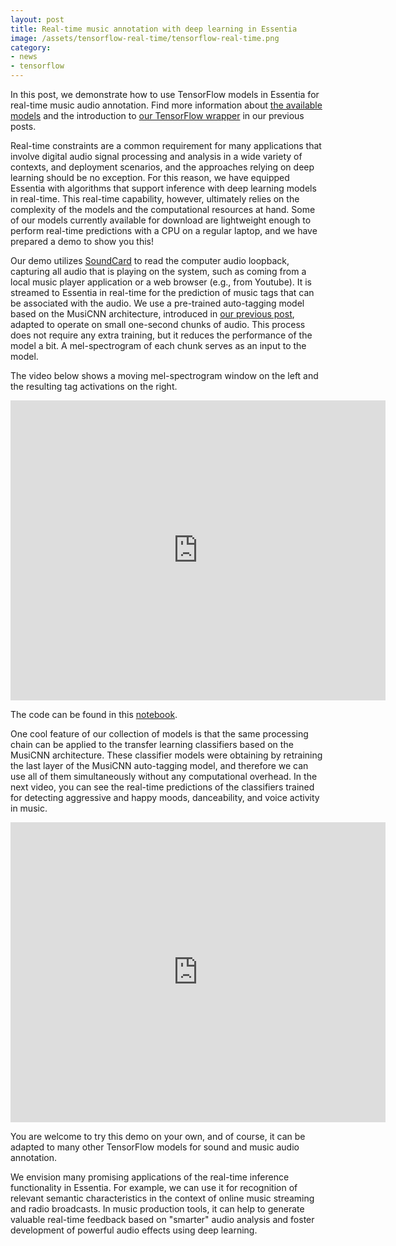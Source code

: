 ```yaml
---
layout: post
title: Real-time music annotation with deep learning in Essentia
image: /assets/tensorflow-real-time/tensorflow-real-time.png
category:
- news
- tensorflow
---
```

In this post, we demonstrate how to use TensorFlow models in Essentia for real-time music audio annotation. Find more information about [the available models](2020-01-16-tensorflow-models-released.md) and the introduction to [our TensorFlow wrapper](2019-10-19-tensorflow-models-in-essentia.md) in our previous posts.

Real-time constraints are a common requirement for many applications that involve digital audio signal processing and analysis in a wide variety of contexts, and deployment scenarios, and the approaches relying on deep learning should be no exception. For this reason, we have equipped Essentia with algorithms that support inference with deep learning models in real-time.
This real-time capability, however, ultimately relies on the complexity of the models and the computational resources at hand. Some of our models currently available for download are lightweight enough to perform real-time predictions with a CPU on a regular laptop, and we have prepared a demo to show you this!

Our demo utilizes [SoundCard](https://github.com/bastibe/SoundCard) to read the computer audio loopback, capturing all audio that is playing on the system, such as coming from a local music player application or a web browser (e.g., from Youtube). It is streamed to Essentia in real-time for the prediction of music tags that can be associated with the audio.
We use a pre-trained auto-tagging model based on the MusiCNN architecture, introduced in [our previous post](https://mtg.github.io/essentia-labs/news/2019/10/19/tensorflow-models-in-essentia/), adapted to operate on small one-second chunks of audio.
This process does not require any extra training, but it reduces the performance of the model a bit. A mel-spectrogram of each chunk serves as an input to the model.

The video below shows a moving mel-spectrogram window on the left and the resulting tag activations on the right.

<iframe width="600" height="480" src="https://www.youtube.com/embed/xMUcY7_n4kQ" frameborder="0" allowfullscreen></iframe>

The code can be found in this [notebook](https://github.com/pabloEntropia/mtg-general-meeting-03-2020-essentia-tensorflow/blob/master/demo-realtime-essentia-tensorflow.ipynb).

One cool feature of our collection of models is that the same processing chain can be applied to the transfer learning classifiers based on the MusiCNN architecture. These classifier models were obtaining by retraining the last layer of the MusiCNN auto-tagging model, and therefore we can use all of them simultaneously without any computational overhead. In the next video, you can see the real-time predictions of the classifiers trained for detecting aggressive and happy moods, danceability, and voice activity in music.

<iframe width="600" height="480" src="https://www.youtube.com/embed/yssBE6oafLs" frameborder="0" allowfullscreen></iframe>

You are welcome to try this demo on your own, and of course, it can be adapted to many other TensorFlow models for sound and music audio annotation.

We envision many promising applications of the real-time inference functionality in Essentia. For example, we can use it for recognition of relevant semantic characteristics in the context of online music streaming and radio broadcasts. In music production tools, it can help to generate valuable real-time feedback based on "smarter" audio analysis and foster development of powerful audio effects using deep learning.
